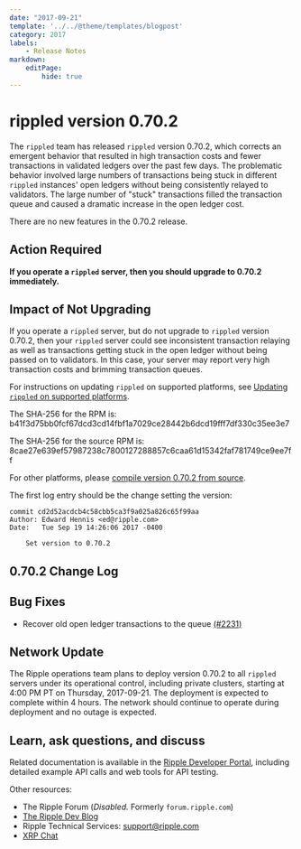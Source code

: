 ```yaml
---
date: "2017-09-21"
template: '../../@theme/templates/blogpost'
category: 2017
labels:
    - Release Notes
markdown:
    editPage:
        hide: true
---
```

# rippled version 0.70.2

The `rippled` team has released `rippled` version 0.70.2, which corrects an emergent behavior that resulted in high transaction costs and fewer transactions in validated ledgers over the past few days. The problematic behavior involved large numbers of transactions being stuck in different `rippled` instances' open ledgers without being consistently relayed to validators. The large number of "stuck" transactions filled the transaction queue and caused a dramatic increase in the open ledger cost.

There are no new features in the 0.70.2 release.

## Action Required

**If you operate a `rippled` server, then you should upgrade to 0.70.2 immediately.**

## Impact of Not Upgrading

If you operate a `rippled` server, but do not upgrade to `rippled` version 0.70.2, then your `rippled` server could see inconsistent transaction relaying as well as transactions getting stuck in the open ledger without being passed on to validators. In this case, your server may report very high transaction costs and brimming transaction queues.

For instructions on updating `rippled` on supported platforms, see [Updating `rippled` on supported platforms](https://ripple.com/build/rippled-setup/#updating-rippled).

The SHA-256 for the RPM is: b41f3d75bb0fcf67dcd3cd14fbf1a7029ce28442b6dcd19fff7df330c35ee3e7

The SHA-256 for the source RPM is: 8cae27e639ef57987238c7800127288857c6caa61d15342faf781749ce9ee7ff

For other platforms, please [compile version 0.70.2 from source](https://github.com/ripple/rippled/tree/master/Builds).

The first log entry should be the change setting the version:

```
commit cd2d52acdcb4c58cbb5ca3f9a025a826c65f99aa
Author: Edward Hennis <ed@ripple.com>
Date:   Tue Sep 19 14:26:06 2017 -0400

    Set version to 0.70.2
```

## 0.70.2 Change Log

## Bug Fixes

* Recover old open ledger transactions to the queue [(#2231)](https://github.com/ripple/rippled/pull/2231)

## Network Update

The Ripple operations team plans to deploy version 0.70.2 to all `rippled` servers under its operational control, including private clusters, starting at 4:00 PM PT on Thursday, 2017-09-21. The deployment is expected to complete within 4 hours. The network should continue to operate during deployment and no outage is expected.

## Learn, ask questions, and discuss
Related documentation is available in the [Ripple Developer Portal](https://ripple.com/build/), including detailed example API calls and web tools for API testing.

Other resources:

* The Ripple Forum (_Disabled._ Formerly `forum.ripple.com`)
* [The Ripple Dev Blog](https://developers.ripple.com/blog/)
* Ripple Technical Services: <support@ripple.com>
* [XRP Chat](http://www.xrpchat.com/)
